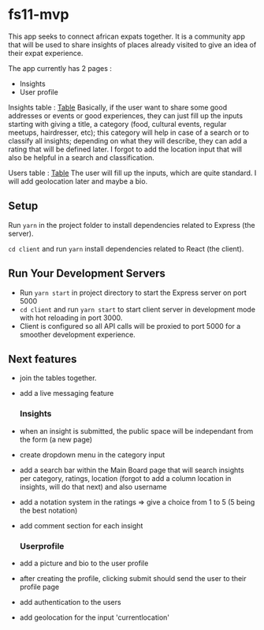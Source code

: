 # fs11-mvp

This app seeks to connect african expats together. It is a community app that will be used to share insights of places already visited to give an idea of their expat experience.

The app currently has 2 pages :

- Insights
- User profile

Insights table :
[Table](docs/insights)
Basically, if the user want to share some good addresses or events or good experiences, they can just fill up the inputs starting with giving a title, a category (food, cultural events, regular meetups, hairdresser, etc); this category will help in case of a search or to classify all insights; depending on what they will describe, they can add a rating that will be defined later. I forgot to add the location input that will also be helpful in a search and classification.

Users table :
[Table](docs/users)
The user will fill up the inputs, which are quite standard. I will add geolocation later and maybe a bio.

## Setup

Run `yarn` in the project folder to install dependencies related to Express (the server).

`cd client` and run `yarn` install dependencies related to React (the client).

## Run Your Development Servers

- Run `yarn start` in project directory to start the Express server on port 5000
- `cd client` and run `yarn start` to start client server in development mode with hot reloading in port 3000.
- Client is configured so all API calls will be proxied to port 5000 for a smoother development experience.

## Next features

- join the tables together.
- add a live messaging feature

  ### Insights

- when an insight is submitted, the public space will be independant from the form (a new page)
- create dropdown menu in the category input
- add a search bar within the Main Board page that will search insights per category, ratings, location (forgot to add a column location in insights, will do that next) and also username
- add a notation system in the ratings => give a choice from 1 to 5 (5 being the best notation)
- add comment section for each insight

  ### Userprofile

- add a picture and bio to the user profile
- after creating the profile, clicking submit should send the user to their profile page
- add authentication to the users
- add geolocation for the input 'currentlocation'
